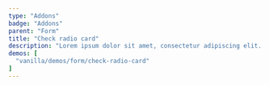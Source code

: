 ```yaml
---
type: "Addons"
badge: "Addons"
parent: "Form"
title: "Check radio card"
description: "Lorem ipsum dolor sit amet, consectetur adipiscing elit. Nunc tempus laoreet leo sit amet iaculis."
demos: [
  "vanilla/demos/form/check-radio-card"
]
---
```

